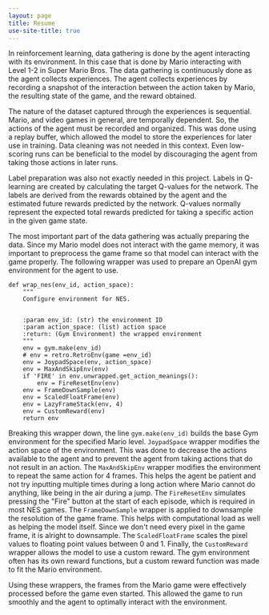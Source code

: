 ```yaml
---
layout: page
title: Resume
use-site-title: true
---
```

In reinforcement learning, data gathering is done by the agent interacting with its environment. In this case that is done by Mario interacting with Level 1-2 in Super Mario Bros. The data gathering is continuously done as the agent collects experiences. The agent collects experiences by recording a snapshot of the interaction between the action taken by Mario, the resulting state of the game, and the reward obtained. 

The nature of the dataset captured through the experiences is sequential. Mario, and video games in general, are temporally dependent. So, the actions of the agent must be recorded and organized. This was done using a replay buffer, which allowed the model to store the experiences for later use in training.
Data cleaning was not needed in this context. Even low-scoring runs can be beneficial to the model by discouraging the agent from taking those actions in later runs.

Label preparation was also not exactly needed in this project. Labels in Q-learning are created by calculating the target Q-values for the network. The labels are derived from the rewards obtained by the agent and the estimated future rewards predicted by the network. Q-values normally represent the expected total rewards predicted for taking a specific action in the given game state. 

The most important part of the data gathering was actually preparing the data. Since my Mario model does not interact with the game memory, it was important to preprocess the game frame so that model can interact with the game properly. The following wrapper was used to prepare an OpenAI gym environment for the agent to use.

```
def wrap_nes(env_id, action_space):
    """
    Configure environment for NES.


    :param env_id: (str) the environment ID
    :param action_space: (list) action space
    :return: (Gym Environment) the wrapped environment
    """
    env = gym.make(env_id)
    # env = retro.RetroEnv(game =env_id)
    env = JoypadSpace(env, action_space)
    env = MaxAndSkipEnv(env)
    if 'FIRE' in env.unwrapped.get_action_meanings():
        env = FireResetEnv(env)
    env = FrameDownSample(env)
    env = ScaledFloatFrame(env)
    env = LazyFrameStack(env, 4)
    env = CustomReward(env)
    return env

```
Breaking this wrapper down, the line `gym.make(env_id)` builds the base Gym environment for the specified Mario level. `JoypadSpace` wrapper modifies the action space of the environment. This was done to decrease the actions available to the agent and to prevent the agent from taking actions that do not result in an action. The `MaxAndSkipEnv` wrapper modifies the environment to repeat the same action for 4 frames. This helps the agent be patient and not try inputting multiple times during a long action where Mario cannot do anything, like being in the air during a jump. The `FireResetEnv` simulates pressing the "Fire" button at the start of each episode, which is required in most NES games. The `FrameDownSample` wrapper is applied to downsample the resolution of the game frame. This helps with computational load as well as helping the model itself. Since we don't need every pixel in the game frame, it is alright to downsample. The `ScaledFloatFrame` scales the pixel values to floating point values between 0 and 1. Finally, the `CustomReward` wrapper allows the model to use a custom reward. The gym environment often has its own reward functions, but a custom reward function was made to fit the Mario environment. 

Using these wrappers, the frames from the Mario game were effectively processed before the game even started. This allowed the game to run smoothly and the agent to optimally interact with the environment.